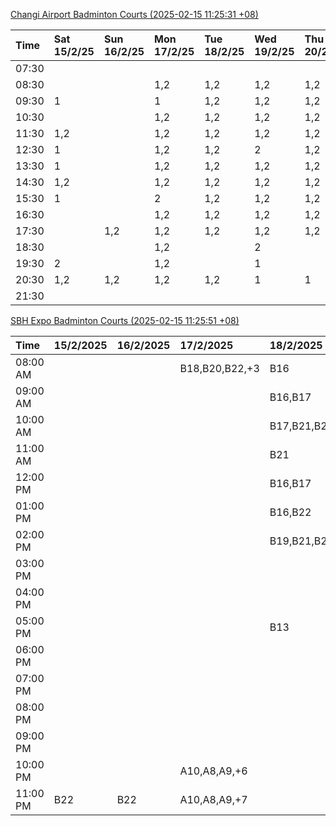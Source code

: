 [Changi Airport Badminton Courts (2025-02-15 11:25:31 +08)](https://www.carc.org.sg/FacilityBooking.aspx)

| Time   | Sat 15/2/25   | Sun 16/2/25   | Mon 17/2/25   | Tue 18/2/25   | Wed 19/2/25   | Thu 20/2/25   | Fri 21/2/25   |
|:-------|:--------------|:--------------|:--------------|:--------------|:--------------|:--------------|:--------------|
| 07:30  |               |               |               |               |               |               |               |
| 08:30  |               |               | 1,2           | 1,2           | 1,2           | 1,2           | 1,2           |
| 09:30  | 1             |               | 1             | 1,2           | 1,2           | 1,2           | 1,2           |
| 10:30  |               |               | 1,2           | 1,2           | 1,2           | 1,2           | 1,2           |
| 11:30  | 1,2           |               | 1,2           | 1,2           | 1,2           | 1,2           | 2             |
| 12:30  | 1             |               | 1,2           | 1,2           | 2             | 1,2           | 2             |
| 13:30  | 1             |               | 1,2           | 1,2           | 1,2           | 1,2           | 1,2           |
| 14:30  | 1,2           |               | 1,2           | 1,2           | 1,2           | 1,2           | 1,2           |
| 15:30  | 1             |               | 2             | 1,2           | 1,2           | 1,2           | 1,2           |
| 16:30  |               |               | 1,2           | 1,2           | 1,2           | 1,2           | 2             |
| 17:30  |               | 1,2           | 1,2           | 1,2           | 1,2           | 1,2           | 2             |
| 18:30  |               |               | 1,2           |               | 2             |               | 1,2           |
| 19:30  | 2             |               | 1,2           |               | 1             |               |               |
| 20:30  | 1,2           | 1,2           | 1,2           | 1,2           | 1             | 1             |               |
| 21:30  |               |               |               |               |               |               |               |

[SBH Expo Badminton Courts (2025-02-15 11:25:51 +08)](https://singaporebadmintonhall.getomnify.com/widgets/O3MRKGBH359GA55KHMG1RD)

| Time     | 15/2/2025   | 16/2/2025   | 17/2/2025      | 18/2/2025      | 19/2/2025      | 20/2/2025      | 21/2/2025      |
|:---------|:------------|:------------|:---------------|:---------------|:---------------|:---------------|:---------------|
| 08:00 AM |             |             | B18,B20,B22,+3 | B16            | B19,B20,B22,+2 | B19,B21,B22,+4 | B19,B21,B22,+4 |
| 09:00 AM |             |             |                | B16,B17        | B19,B21,B22,+4 | B19,B21,B22,+4 | B20,B21,B22,+2 |
| 10:00 AM |             |             |                | B17,B21,B22    | B19,B20,B22,+2 | B19,B21,B22,+4 | B20,B21,B22,+3 |
| 11:00 AM |             |             |                | B21            | B19,B20,B22,+3 | B18,B20,B21,+2 | B19,B21,B22,+3 |
| 12:00 PM |             |             |                | B16,B17        | B19,B21,B22,+4 | B18,B20,B21,+2 | B19,B21,B22,+3 |
| 01:00 PM |             |             |                | B16,B22        | B19,B21,B22,+4 | B20,B21,B22,+3 | B19,B21,B22,+3 |
| 02:00 PM |             |             |                | B19,B21,B22,+2 | B19,B21,B22,+4 | B20,B21,B22,+3 | B19,B21,B22,+4 |
| 03:00 PM |             |             |                |                | B18,B19,B20,+2 | B19,B22        | B19,B20,B21,+3 |
| 04:00 PM |             |             |                |                | B16            |                |                |
| 05:00 PM |             |             |                | B13            |                | B16            |                |
| 06:00 PM |             |             |                |                |                |                |                |
| 07:00 PM |             |             |                |                |                |                |                |
| 08:00 PM |             |             |                |                |                |                |                |
| 09:00 PM |             |             |                |                |                |                |                |
| 10:00 PM |             |             | A10,A8,A9,+6   |                |                |                |                |
| 11:00 PM | B22         | B22         | A10,A8,A9,+7   |                |                |                |                |

